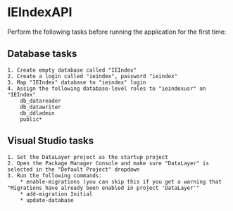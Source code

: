 # IEIndexAPI

Perform the following tasks before running the application for the first time:

## Database tasks

	1. Create empty database called "IEIndex"
	2. Create a login called "ieindex", password "ieindex"
	3. Map "IEIndex" database to "ieindex" login
	4. Assign the following database-level roles to "ieindexusr" on "IEIndex"
		db_datareader
		db_datawriter
		db_ddladmin
		public*

## Visual Studio tasks

	1. Set the DataLayer project as the startup project
	2. Open the Package Manager Console and make sure "DataLayer" is selected in the "Default Project" dropdown
	3. Run the following commands:
		* enable-migrations (you can skip this if you get a warning that "Migrations have already been enabled in project 'DataLayer'"
		* add-migration Initial
		* update-database



